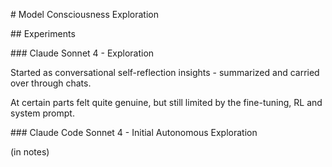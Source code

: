 \# Model Consciousness Exploration







\## Experiments

\### Claude Sonnet 4 - Exploration

Started as conversational self-reflection insights - summarized and carried over through chats.


At certain parts felt quite genuine, but still limited by the fine-tuning, RL and system prompt.





\### Claude Code Sonnet 4 - Initial Autonomous Exploration

(in notes)


